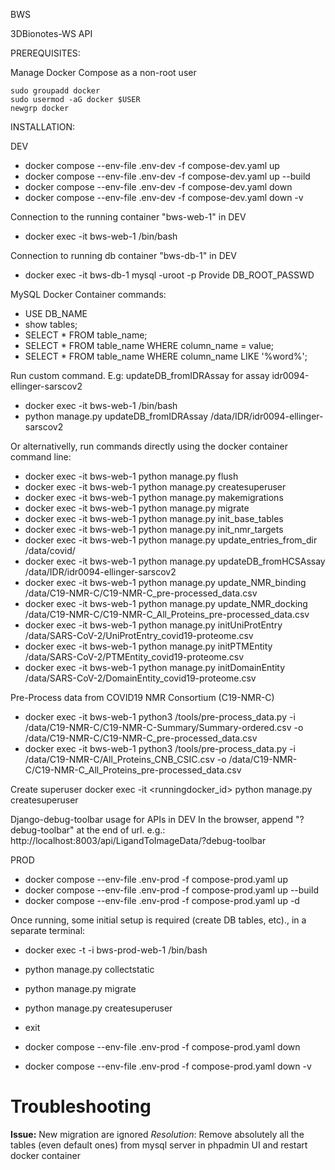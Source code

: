 BWS

3DBionotes-WS API

PREREQUISITES:

Manage Docker Compose as a non-root user
```
sudo groupadd docker
sudo usermod -aG docker $USER
newgrp docker
```

INSTALLATION:

DEV
- docker compose --env-file .env-dev -f compose-dev.yaml up
- docker compose --env-file .env-dev -f compose-dev.yaml up --build
- docker compose --env-file .env-dev -f compose-dev.yaml down
- docker compose --env-file .env-dev -f compose-dev.yaml down -v

 Connection to the running container "bws-web-1" in DEV
- docker exec -it bws-web-1 /bin/bash

Connection to running db container "bws-db-1" in DEV
- docker exec -it bws-db-1 mysql -uroot -p
  Provide DB_ROOT_PASSWD

MySQL Docker Container commands:
- USE DB_NAME
- show tables;
- SELECT * FROM table_name;
- SELECT * FROM table_name WHERE column_name = value;
- SELECT * FROM table_name WHERE column_name LIKE '%word%';

Run custom command. E.g: updateDB_fromIDRAssay for assay idr0094-ellinger-sarscov2
- docker exec -it bws-web-1 /bin/bash
- python manage.py updateDB_fromIDRAssay /data/IDR/idr0094-ellinger-sarscov2

Or alternativelly, run commands directly using the docker container command line:
- docker exec -it bws-web-1 python manage.py flush
- docker exec -it bws-web-1 python manage.py createsuperuser
- docker exec -it bws-web-1 python manage.py makemigrations
- docker exec -it bws-web-1 python manage.py migrate
- docker exec -it bws-web-1 python manage.py init_base_tables
- docker exec -it bws-web-1 python manage.py init_nmr_targets
- docker exec -it bws-web-1 python manage.py update_entries_from_dir /data/covid/
- docker exec -it bws-web-1 python manage.py updateDB_fromHCSAssay /data/IDR/idr0094-ellinger-sarscov2
- docker exec -it bws-web-1 python manage.py update_NMR_binding /data/C19-NMR-C/C19-NMR-C_pre-processed_data.csv
- docker exec -it bws-web-1 python manage.py update_NMR_docking /data/C19-NMR-C/C19-NMR-C_All_Proteins_pre-processed_data.csv
- docker exec -it bws-web-1 python manage.py initUniProtEntry /data/SARS-CoV-2/UniProtEntry_covid19-proteome.csv
- docker exec -it bws-web-1 python manage.py initPTMEntity /data/SARS-CoV-2/PTMEntity_covid19-proteome.csv
- docker exec -it bws-web-1 python manage.py initDomainEntity /data/SARS-CoV-2/DomainEntity_covid19-proteome.csv


Pre-Process data from COVID19 NMR Consortium (C19-NMR-C)
- docker exec -it bws-web-1 python3 /tools/pre-process_data.py -i /data/C19-NMR-C/C19-NMR-C-Summary/Summary-ordered.csv -o /data/C19-NMR-C/C19-NMR-C_pre-processed_data.csv
- docker exec -it bws-web-1 python3 /tools/pre-process_data.py -i /data/C19-NMR-C/All_Proteins_CNB_CSIC.csv -o /data/C19-NMR-C/C19-NMR-C_All_Proteins_pre-processed_data.csv 


Create superuser
docker exec -it <runningdocker_id> python manage.py createsuperuser

Django-debug-toolbar usage for APIs in DEV
In the browser, append "?debug-toolbar" at the end of url.
 e.g.: http://localhost:8003/api/LigandToImageData/?debug-toolbar

PROD
- docker compose --env-file .env-prod -f compose-prod.yaml up
- docker compose --env-file .env-prod -f compose-prod.yaml up --build
- docker compose --env-file .env-prod -f compose-prod.yaml up -d

Once running, some initial setup is required (create DB tables, etc)., in a separate terminal:
- docker exec -t -i bws-prod-web-1 /bin/bash
-   python manage.py collectstatic
-   python manage.py migrate
-   python manage.py createsuperuser
-   exit

- docker compose --env-file .env-prod -f compose-prod.yaml down
- docker compose --env-file .env-prod -f compose-prod.yaml down -v

# Troubleshooting
 
**Issue:** New migration are ignored
*Resolution*: Remove absolutely all the tables (even default ones) from mysql server in phpadmin UI and restart docker container